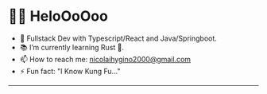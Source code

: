 # 👋👾 HeloOoOoo

- 🚀 Fullstack Dev with Typescript/React and Java/Springboot.
- 📚 I’m currently learning Rust 🦀.
- 📫 How to reach me: nicolaihygino2000@gmail.com
- ⚡ Fun fact: "I Know Kung Fu..."
---
